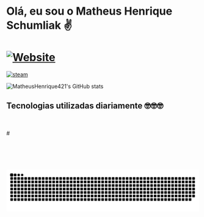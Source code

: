# Olá, eu sou o Matheus Henrique Schumliak ✌️

#  [![Website](https://img.shields.io/website-up-down-green-red/http/monip.org.svg)](https://matheushenrique421.github.io/Portifolio_MatheusHenrique/)

[![steam](https://img.shields.io/badge/Steam-000000?style=for-the-badge&logo=steam&logoColor=white)]()


![MatheusHenrique421's GitHub stats](https://github-readme-stats.vercel.app/api?username=MatheusHenrique421&show_icons=true&theme=merko)

## Tecnologias utilizadas diariamente 🤓🤓🤓

<div style="display: inline_block"><br/>
<img aligin="center" alt=""src="https://img.shields.io/badge/.NET-5C2D91?style=for-the-badge&logo=.net&logoColor=white">
<img aligin="center" alt=""src="https://img.shields.io/badge/C%23-239120?style=for-the-badge&logo=c-sharp&logoColor=white">
<img aligin="center" alt=""src="https://img.shields.io/badge/JavaScript-F7DF1E?style=for-the-badge&logo=javascript&logoColor=black">
<img aligin="center" alt=""src="https://img.shields.io/badge/PostgreSQL-316192?style=for-the-badge&logo=postgresql&logoColor=white">
<img aligin="center" alt=""src="https://img.shields.io/badge/Bootstrap-563D7C?style=for-the-badge&logo=bootstrap&logoColor=white">

</div>
#
<div>
<img aligin="center" alt="" height="30" wisth="40" src="https://cdn.jsdelivr.net/gh/devicons/devicon/icons/csharp/csharp-original.svg" />
<img aligin="center" alt="" height="30" wisth="40" src="https://cdn.jsdelivr.net/gh/devicons/devicon/icons/javascript/javascript-original.svg" />
<img aligin="center" alt="" height="30" wisth="40" src="https://cdn.jsdelivr.net/gh/devicons/devicon/icons/dot-net/dot-net-original.svg" />
<img aligin="center" alt="" height="30" wisth="40" src="https://cdn.jsdelivr.net/gh/devicons/devicon/icons/dotnetcore/dotnetcore-original.svg" />
<img aligin="center" alt="" height="30" wisth="40" src="https://cdn.jsdelivr.net/gh/devicons/devicon/icons/postgresql/postgresql-original-wordmark.svg" />
<img aligin="center" alt="" height="30" wisth="40" src="https://cdn.jsdelivr.net/gh/devicons/devicon/icons/gitlab/gitlab-original-wordmark.svg" />
</div>

[![]()]()

# 

![Snake animation](https://github.com/MatheusHenrique421/MatheusHenrique421/blob/output/github-contribution-grid-snake.svg)

